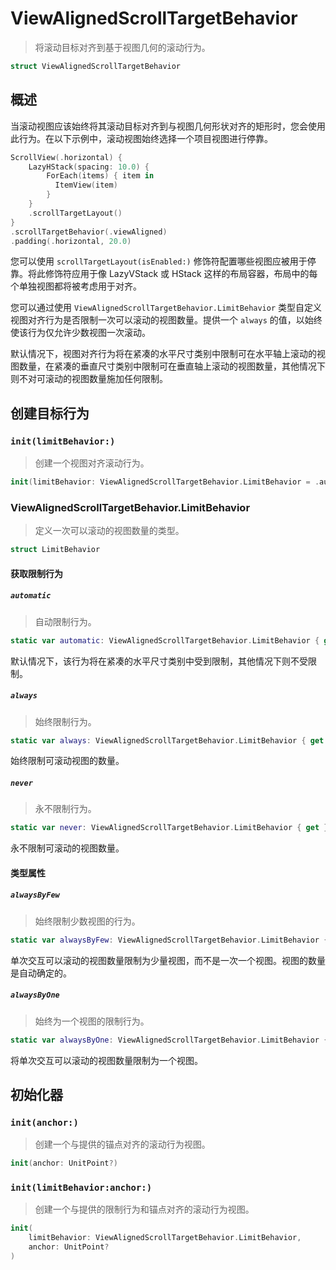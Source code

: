 # ViewAlignedScrollTargetBehavior

> 将滚动目标对齐到基于视图几何的滚动行为。

```swift
struct ViewAlignedScrollTargetBehavior
```

## 概述

当滚动视图应该始终将其滚动目标对齐到与视图几何形状对齐的矩形时，您会使用此行为。在以下示例中，滚动视图始终选择一个项目视图进行停靠。

```swift
ScrollView(.horizontal) {
    LazyHStack(spacing: 10.0) {
        ForEach(items) { item in
          ItemView(item)
        }
    }
    .scrollTargetLayout()
}
.scrollTargetBehavior(.viewAligned)
.padding(.horizontal, 20.0)
```

您可以使用 `scrollTargetLayout(isEnabled:)` 修饰符配置哪些视图应被用于停靠。将此修饰符应用于像 LazyVStack 或 HStack 这样的布局容器，布局中的每个单独视图都将被考虑用于对齐。

您可以通过使用 `ViewAlignedScrollTargetBehavior.LimitBehavior` 类型自定义视图对齐行为是否限制一次可以滚动的视图数量。提供一个 `always` 的值，以始终使该行为仅允许少数视图一次滚动。

默认情况下，视图对齐行为将在紧凑的水平尺寸类别中限制可在水平轴上滚动的视图数量，在紧凑的垂直尺寸类别中限制可在垂直轴上滚动的视图数量，其他情况下则不对可滚动的视图数量施加任何限制。

## 创建目标行为

### `init(limitBehavior:)`

> 创建一个视图对齐滚动行为。

```swift
init(limitBehavior: ViewAlignedScrollTargetBehavior.LimitBehavior = .automatic)
```

### ViewAlignedScrollTargetBehavior.LimitBehavior

> 定义一次可以滚动的视图数量的类型。

```swift
struct LimitBehavior
```

#### 获取限制行为

##### `automatic`

> 自动限制行为。

```swift
static var automatic: ViewAlignedScrollTargetBehavior.LimitBehavior { get }
```

默认情况下，该行为将在紧凑的水平尺寸类别中受到限制，其他情况下则不受限制。

##### `always`

> 始终限制行为。

```swift
static var always: ViewAlignedScrollTargetBehavior.LimitBehavior { get }
```

始终限制可滚动视图的数量。

##### `never`

> 永不限制行为。

```swift
static var never: ViewAlignedScrollTargetBehavior.LimitBehavior { get }
```

永不限制可滚动的视图数量。

#### 类型属性

##### `alwaysByFew`

> 始终限制少数视图的行为。

```swift
static var alwaysByFew: ViewAlignedScrollTargetBehavior.LimitBehavior { get }
```

单次交互可以滚动的视图数量限制为少量视图，而不是一次一个视图。视图的数量是自动确定的。

##### `alwaysByOne`

> 始终为一个视图的限制行为。

```swift
static var alwaysByOne: ViewAlignedScrollTargetBehavior.LimitBehavior { get }
```

将单次交互可以滚动的视图数量限制为一个视图。

## 初始化器

### `init(anchor:)`

> 创建一个与提供的锚点对齐的滚动行为视图。

```swift
init(anchor: UnitPoint?)
```

### `init(limitBehavior:anchor:)`

> 创建一个与提供的限制行为和锚点对齐的滚动行为视图。

```swift
init(
    limitBehavior: ViewAlignedScrollTargetBehavior.LimitBehavior,
    anchor: UnitPoint?
)
```
